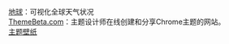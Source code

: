 [地球](https://earth.nullschool.net/)：可视化全球天气状况  
[ThemeBeta.com](https://www.themebeta.com/)：主题设计师在线创建和分享Chrome主题的网站。  
[主题壁纸](http://desktopography.net/)  
[]()
[]()
[]()
[]()
[]()
[]()
[]()
[]()
[]()
[]()
[]()
[]()